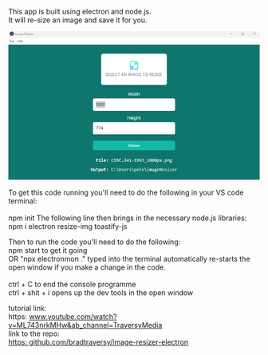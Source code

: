 This app is built using electron and node.js.<br>
It will re-size an image and save it for you. <br>

![alt text](image-resizer-screenshot.png)

To get this code running you'll need to do the following in your VS code terminal:<br>  
npm init
The following line then brings in the necessary node.js libraries:<br>
npm i electron resize-img toastify-js<br>

Then to run the code you'll need to do the following: <br>
npm start to get it going<br>
OR "npx electronmon ." typed into the terminal automatically re-starts the open window if you make a change in the code.<br>   
ctrl + C to end the console programme<br>
ctrl + shit + i opens up the dev tools in the open window<br>

tutorial link:<br>
https: www.youtube.com/watch?v=ML743nrkMHw&ab_channel=TraversyMedia<br>
link to the repo:<br>
[https: github.com/bradtraversy/image-resizer-electron](https://github.com/bradtraversy/image-resizer-electron)